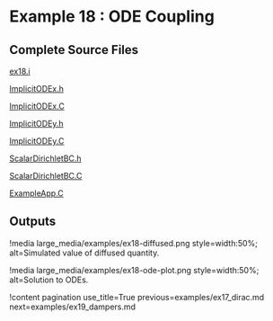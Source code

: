# Example 18 : ODE Coupling

## Complete Source Files

[ex18.i](https://github.com/idaholab/moose/blob/devel/examples/ex18_scalar_kernel/ex18.i)

[ImplicitODEx.h](https://github.com/idaholab/moose/blob/devel/examples/ex18_scalar_kernel/include/scalarkernels/ImplicitODEx.h)

[ImplicitODEx.C](https://github.com/idaholab/moose/blob/devel/examples/ex18_scalar_kernel/src/scalarkernels/ImplicitODEx.C)

[ImplicitODEy.h](https://github.com/idaholab/moose/blob/devel/examples/ex18_scalar_kernel/include/scalarkernels/ImplicitODEy.h)

[ImplicitODEy.C](https://github.com/idaholab/moose/blob/devel/examples/ex18_scalar_kernel/src/scalarkernels/ImplicitODEy.C)

[ScalarDirichletBC.h](https://github.com/idaholab/moose/blob/devel/examples/ex18_scalar_kernel/include/bcs/ScalarDirichletBC.h)

[ScalarDirichletBC.C](https://github.com/idaholab/moose/blob/devel/examples/ex18_scalar_kernel/src/bcs/ScalarDirichletBC.C)

[ExampleApp.C](https://github.com/idaholab/moose/blob/devel/examples/ex18_scalar_kernel/src/base/ExampleApp.C)

## Outputs

!media large_media/examples/ex18-diffused.png
       style=width:50%;
       alt=Simulated value of diffused quantity.

!media large_media/examples/ex18-ode-plot.png
       style=width:50%;
       alt=Solution to ODEs.

!content pagination use_title=True
                    previous=examples/ex17_dirac.md
                    next=examples/ex19_dampers.md
